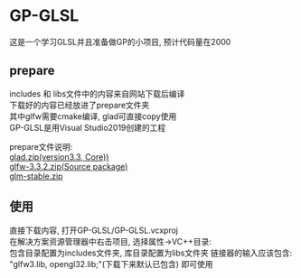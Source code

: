 # GP-GLSL
这是一个学习GLSL并且准备做GP的小项目, 预计代码量在2000
## prepare
includes 和 libs文件中的内容来自网站下载后编译  
下载好的内容已经放进了prepare文件夹  
其中glfw需要cmake编译, glad可直接copy使用  
GP-GLSL是用Visual Studio2019创建的工程  

prepare文件说明:  
[glad.zip(version3.3, Core))](https://glad.dav1d.de/)  
[glfw-3.3.2.zip(Source package)](https://www.glfw.org/download.html)  
[glm-stable.zip](https://glm.g-truc.net/0.9.9/index.html)  
## 使用
直接下载内容, 打开GP-GLSL/GP-GLSL.vcxproj  
在解决方案资源管理器中右击项目, 选择属性->VC++目录:  
包含目录配置为includes文件夹, 库目录配置为libs文件夹
链接器的输入应该包含: "glfw3.lib, opengl32.lib;"(下载下来默认已包含)
即可使用  


